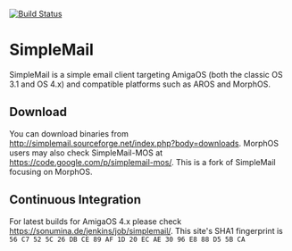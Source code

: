 [![Build Status](https://travis-ci.org/sba1/simplemail.svg?branch=master)](https://travis-ci.org/sba1/simplemail)

SimpleMail
==========

SimpleMail is a simple email client targeting AmigaOS (both the classic OS 3.1 and OS 4.x)
and compatible platforms such as AROS and MorphOS.

Download
--------

You can download binaries from http://simplemail.sourceforge.net/index.php?body=downloads.
MorphOS users may also check SimpleMail-MOS at https://code.google.com/p/simplemail-mos/.
This is a fork of SimpleMail focusing on MorphOS.

Continuous Integration
----------------------

For latest builds for AmigaOS 4.x please check https://sonumina.de/jenkins/job/simplemail/.
This site's SHA1 fingerprint is ```56 C7 52 5C 26 DB CE 89 AF 1D 20 EC AE 30 96 E8
88 D5 5B CA```
